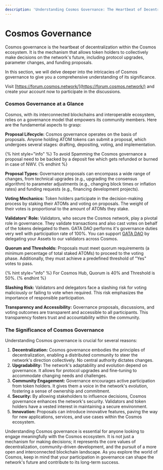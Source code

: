```yaml
---
description: 'Understanding Cosmos Governance: The Heartbeat of Decentralization'
---
```


# Cosmos Governance

Cosmos governance is the heartbeat of decentralization within the Cosmos ecosystem. It is the mechanism that allows token holders to collectively make decisions on the network's future, including protocol upgrades, parameter changes, and funding proposals.&#x20;

In this section, we will delve deeper into the intricacies of Cosmos governance to give you a comprehensive understanding of its significance.

Visit [https://forum.cosmos.network/](https://forum.cosmos.network/) and create your account now to participate in the discussions.&#x20;

### **Cosmos Governance at a Glance**

Cosmos, with its interconnected blockchains and interoperable ecosystem, relies on a governance model that empowers its community members. Here are the fundamental aspects to grasp:

**Proposal Lifecycle:** Cosmos governance operates on the basis of proposals. Anyone holding ATOM tokens can submit a proposal, which undergoes several stages: drafting, depositing, voting, and implementation.&#x20;

{% hint style="info" %}
To avoid Spamming the Cosmos governance a proposal need to be backed by a deposit fee which gets refunded or burned in case of NWV. &#x20;
{% endhint %}

**Proposal Types:** Governance proposals can encompass a wide range of changes, from technical upgrades (e.g., upgrading the consensus algorithm) to parameter adjustments (e.g., changing block times or inflation rates) and funding requests (e.g., financing development projects).

**Voting Mechanics:** Token holders participate in the decision-making process by staking their ATOMs and voting on proposals. The weight of their votes is proportional to the amount of ATOMs they stake.

**Validators' Role:** Validators, who secure the Cosmos network, play a pivotal role in governance. They validate transactions and also cast votes on behalf of the tokens delegated to them. GATA DAO performs it's governance duties very well with participation rate of 100%. You can support [GATA DAO](https://wallet.keplr.app/chains/cosmos-hub?modal=validator\&chain=cosmoshub-4\&validator\_address=cosmosvaloper10unx6s0cdqntvrumd5hs07rgd5ytcztqh8etw6\&referral=true) by delegating your Assets to our validators across Cosmos.&#x20;

**Quorum and Thresholds:** Proposals must meet quorum requirements (a minimum percentage of total staked ATOMs) to proceed to the voting phase. Additionally, they must achieve a predefined threshold of "Yes" votes to pass.

{% hint style="info" %}
For Cosmos Hub, Quorum is 40% and Threshold is 50%.&#x20;
{% endhint %}

**Slashing Risk:** Validators and delegators face a slashing risk for voting maliciously or failing to vote when required. This risk emphasizes the importance of responsible participation.

**Transparency and Accessibility:** Governance proposals, discussions, and voting outcomes are transparent and accessible to all participants. This transparency fosters trust and accountability within the community.

### **The Significance of Cosmos Governance**

Understanding Cosmos governance is crucial for several reasons:

1. &#x20;**Decentralization:** Cosmos governance embodies the principles of decentralization, enabling a distributed community to steer the network's direction collectively. No central authority dictates changes.
2. **Upgradability:** The network's adaptability and evolution depend on governance. It allows for protocol upgrades and fine-tuning to accommodate changing needs and challenges.
3. **Community Engagement:** Governance encourages active participation from token holders. It gives them a voice in the network's evolution, fostering a sense of ownership and commitment.
4. **Security:** By allowing stakeholders to influence decisions, Cosmos governance enhances the network's security. Validators and token holders have a vested interest in maintaining a secure environment.
5. **Innovation:** Proposals can introduce innovative features, paving the way for new applications, services, and use cases within the Cosmos ecosystem.

Understanding Cosmos governance is essential for anyone looking to engage meaningfully with the Cosmos ecosystem. It is not just a mechanism for making decisions; it represents the core values of decentralization, community-driven development, and the pursuit of a more open and interconnected blockchain landscape. As you explore the world of Cosmos, keep in mind that your participation in governance can shape the network's future and contribute to its long-term success.
